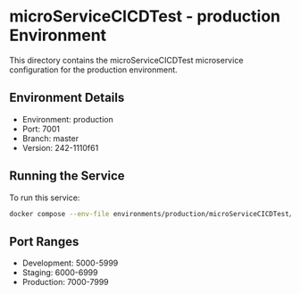 # microServiceCICDTest - production Environment

This directory contains the microServiceCICDTest microservice configuration for the production environment.

## Environment Details
- Environment: production
- Port: 7001
- Branch: master
- Version: 242-1110f61

## Running the Service
To run this service:
```bash
docker compose --env-file environments/production/microServiceCICDTest/.env up -d
```

## Port Ranges
- Development: 5000-5999
- Staging: 6000-6999
- Production: 7000-7999

